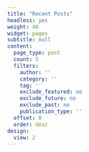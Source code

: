 ```yaml
---
title: "Recent Posts"
headless: yes
weight: 40
widget: pages
subtitle: null
content:
  page_type: post
  count: 5
  filters:
    author: ''
    category: ''
    tag: ''
    exclude_featured: no
    exclude_future: no
    exclude_past: no
    publication_type: ''
  offset: 0
  order: desc
design:
  view: 2
---
```

